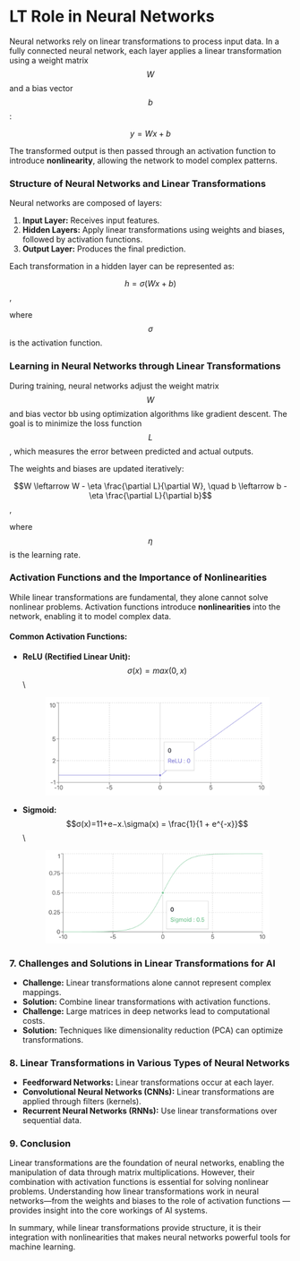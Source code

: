 # LT Role in Neural Networks

Neural networks rely on linear transformations to process input data. In a fully connected neural network, each layer applies a linear transformation using a weight matrix $$W$$ and a bias vector $$b$$:&#x20;

$$y=Wx + b$$

The transformed output is then passed through an activation function to introduce **nonlinearity**, allowing the network to model complex patterns.

### **Structure of Neural Networks and Linear Transformations**

Neural networks are composed of layers:

1. **Input Layer:** Receives input features.
2. **Hidden Layers:** Apply linear transformations using weights and biases, followed by activation functions.
3. **Output Layer:** Produces the final prediction.

Each transformation in a hidden layer can be represented as:&#x20;

$$h=σ(Wx+b)$$,&#x20;

where $$\sigma$$ is the activation function.

### **Learning in Neural Networks through Linear Transformations**

During training, neural networks adjust the weight matrix $$W$$ and bias vector bb using optimization algorithms like gradient descent. The goal is to minimize the loss function $$L$$, which measures the error between predicted and actual outputs.

The weights and biases are updated iteratively:

$$W \leftarrow W - \eta \frac{\partial L}{\partial W}, \quad b \leftarrow b - \eta \frac{\partial L}{\partial b}$$,&#x20;

where $$\eta$$ is the learning rate.

### **Activation Functions and the Importance of Nonlinearities**

While linear transformations are fundamental, they alone cannot solve nonlinear problems. Activation functions introduce **nonlinearities** into the network, enabling it to model complex data.

#### Common Activation Functions:

*   **ReLU (Rectified Linear Unit):**  $$σ(x)=max⁡(0,x)$$\


    <div align="left"><figure><img src="../../../../.gitbook/assets/ml-linear-transformation-relu-activation-min.png" alt="" width="563"><figcaption></figcaption></figure></div>
*   **Sigmoid:** $$σ(x)=11+e−x.\sigma(x) = \frac{1}{1 + e^{-x}}$$\


    <div align="left"><figure><img src="../../../../.gitbook/assets/ml-linear-transformation-sigmoid-activation-min.png" alt="" width="563"><figcaption></figcaption></figure></div>

### **7. Challenges and Solutions in Linear Transformations for AI**

* **Challenge:** Linear transformations alone cannot represent complex mappings.
* **Solution:** Combine linear transformations with activation functions.
* **Challenge:** Large matrices in deep networks lead to computational costs.
* **Solution:** Techniques like dimensionality reduction (PCA) can optimize transformations.

### **8. Linear Transformations in Various Types of Neural Networks**

* **Feedforward Networks:** Linear transformations occur at each layer.
* **Convolutional Neural Networks (CNNs):** Linear transformations are applied through filters (kernels).
* **Recurrent Neural Networks (RNNs):** Use linear transformations over sequential data.

### **9. Conclusion**

Linear transformations are the foundation of neural networks, enabling the manipulation of data through matrix multiplications. However, their combination with activation functions is essential for solving nonlinear problems. Understanding how linear transformations work in neural networks—from the weights and biases to the role of activation functions — provides insight into the core workings of AI systems.

In summary, while linear transformations provide structure, it is their integration with nonlinearities that makes neural networks powerful tools for machine learning.
